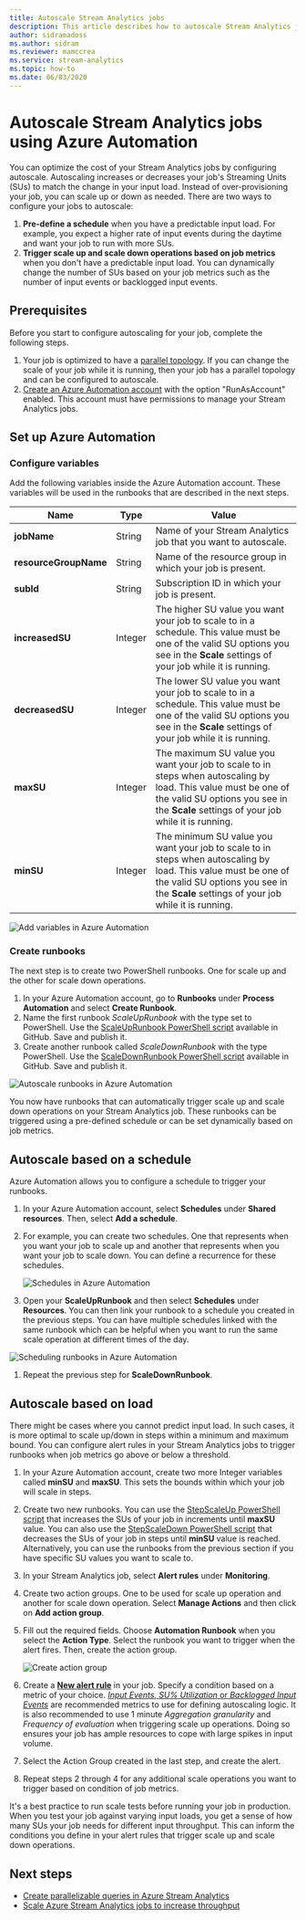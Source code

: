```yaml
---
title: Autoscale Stream Analytics jobs
description: This article describes how to autoscale Stream Analytics job based on a predefined schedule or values of job metrics
author: sidramadoss
ms.author: sidram
ms.reviewer: mamccrea
ms.service: stream-analytics
ms.topic: how-to
ms.date: 06/03/2020
---
```

# Autoscale Stream Analytics jobs using Azure Automation

You can optimize the cost of your Stream Analytics jobs by configuring autoscale. Autoscaling increases or decreases your job's Streaming Units (SUs) to match the change in your input load. Instead of over-provisioning your job, you can scale up or down as needed. There are two ways to configure your jobs to autoscale:
1. **Pre-define a schedule** when you have a predictable input load. For example, you expect a higher rate of input events during the daytime and want your job to run with more SUs.
2. **Trigger scale up and scale down operations based on job metrics** when you don't have a predictable input load. You can dynamically change the number of SUs based on your job metrics such as the number of input events or backlogged input events.

## Prerequisites
Before you start to configure autoscaling for your job, complete the following steps.
1. Your job is optimized to have a [parallel topology](./stream-analytics-parallelization.md). If you can change the scale of your job while it is running, then your job has a parallel topology and can be configured to autoscale.
2. [Create an Azure Automation account](../automation/automation-create-standalone-account.md) with the option "RunAsAccount" enabled. This account must have permissions to manage your Stream Analytics jobs.

## Set up Azure Automation
### Configure variables
Add the following variables inside the Azure Automation account. These variables will be used in the runbooks that are described in the next steps.

| Name | Type | Value |
| --- | --- | --- |
| **jobName** | String | Name of your Stream Analytics job that you want to autoscale. |
| **resourceGroupName** | String | Name of the resource group in which your job is present. |
| **subId** | String | Subscription ID in which your job is present. |
| **increasedSU** | Integer | The higher SU value you want your job to scale to in a schedule. This value must be one of the valid SU options you see in the **Scale** settings of your job while it is running. |
| **decreasedSU** | Integer | The lower SU value you want your job to scale to in a schedule. This value must be one of the valid SU options you see in the **Scale** settings of your job while it is running. |
| **maxSU** | Integer | The maximum SU value you want your job to scale to in steps when autoscaling by load. This value must be one of the valid SU options you see in the **Scale** settings of your job while it is running. |
| **minSU** | Integer | The minimum SU value you want your job to scale to in steps when autoscaling by load. This value must be one of the valid SU options you see in the **Scale** settings of your job while it is running. |

![Add variables in Azure Automation](./media/autoscale/variables.png)

### Create runbooks
The next step is to create two PowerShell runbooks. One for scale up and the other for scale down operations.
1. In your Azure Automation account, go to **Runbooks** under **Process Automation**  and select **Create Runbook**.
2. Name the first runbook *ScaleUpRunbook* with the type set to PowerShell. Use the [ScaleUpRunbook PowerShell script](https://github.com/Azure/azure-stream-analytics/blob/master/Autoscale/ScaleUpRunbook.ps1) available in GitHub. Save and publish it.
3. Create another runbook called *ScaleDownRunbook* with the type PowerShell. Use the [ScaleDownRunbook PowerShell script](https://github.com/Azure/azure-stream-analytics/blob/master/Autoscale/ScaleDownRunbook.ps1) available in GitHub. Save and publish it.

![Autoscale runbooks in Azure Automation](./media/autoscale/runbooks.png)

You now have runbooks that can automatically trigger scale up and scale down operations on your Stream Analytics job. These runbooks can be triggered using a pre-defined schedule or can be set dynamically based on job metrics.

## Autoscale based on a schedule
Azure Automation allows you to configure a schedule to trigger your runbooks.
1. In your Azure Automation account, select **Schedules** under **Shared resources**. Then, select **Add a schedule**.
2. For example, you can create two schedules. One that represents when you want your job to scale up and another that represents when you want your job to scale down. You can define a recurrence for these schedules.

   ![Schedules in Azure Automation](./media/autoscale/schedules.png)

3. Open your **ScaleUpRunbook** and then select **Schedules** under **Resources**. You can then link your runbook to a schedule you created in the previous steps. You can have multiple schedules linked with the same runbook which can be helpful when you want to run the same scale operation at different times of the day.

![Scheduling runbooks in Azure Automation](./media/autoscale/schedulerunbook.png)

1. Repeat the previous step for **ScaleDownRunbook**.

## Autoscale based on load
There might be cases where you cannot predict input load. In such cases, it is more optimal to scale up/down in steps within a minimum and maximum bound. You can configure alert rules in your Stream Analytics jobs to trigger runbooks when job metrics go above or below a threshold.
1. In your Azure Automation account, create two more Integer variables called **minSU** and **maxSU**. This sets the bounds within which your job will scale in steps.
2. Create two new runbooks. You can use the [StepScaleUp PowerShell script](https://github.com/Azure/azure-stream-analytics/blob/master/Autoscale/StepScaleUp.ps1) that 
 increases the SUs of your job in increments until **maxSU** value. You can also use the [StepScaleDown PowerShell script](https://github.com/Azure/azure-stream-analytics/blob/master/Autoscale/StepScaleDown.ps1) that decreases the SUs of your job in steps until **minSU** value is reached. Alternatively, you can use the runbooks from the previous section if you have specific SU values you want to scale to.
3. In your Stream Analytics job, select **Alert rules** under **Monitoring**. 
4. Create two action groups. One to be used for scale up operation and another for scale down operation. Select **Manage Actions** and then click on **Add action group**. 
5. Fill out the required fields. Choose **Automation Runbook** when you select the **Action Type**. Select the runbook you want to trigger when the alert fires. Then, create the action group.

   ![Create action group](./media/autoscale/create-actiongroup.png)
6. Create a [**New alert rule**](./stream-analytics-set-up-alerts.md#set-up-alerts-in-the-azure-portal) in your job. Specify a condition based on a metric of your choice. [*Input Events*, *SU% Utilization* or *Backlogged Input Events*](./stream-analytics-monitoring.md#metrics-available-for-stream-analytics) are recommended metrics to use for defining autoscaling logic. It is also recommended to use 1 minute *Aggregation granularity* and *Frequency of evaluation* when triggering scale up operations. Doing so ensures your job has ample resources to cope with large spikes in input volume.
7. Select the Action Group created in the last step, and create the alert.
8. Repeat steps 2 through 4 for any additional scale operations you want to trigger based on condition of job metrics.

It's a best practice to run scale tests before running your job in production. When you test your job against varying input loads, you get a sense of how many SUs your job needs for different input throughput. This can inform the conditions you define in your alert rules that trigger scale up and scale down operations. 

## Next steps
* [Create parallelizable queries in Azure Stream Analytics](stream-analytics-parallelization.md)
* [Scale Azure Stream Analytics jobs to increase throughput](stream-analytics-scale-jobs.md)